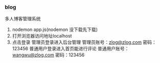 ### blog
多人博客管理系统
1. nodemon app.js(nodemon 没下载先下载)
2. 打开浏览器访问地址localhost
3. 点击登录 管理员登录进入后台管理 管理员账号：zlog@zlog.com 密码：123456
普通用户登录进入首页能进行评论 普通用户账号：wangwu@zlog.com 密码：123456

